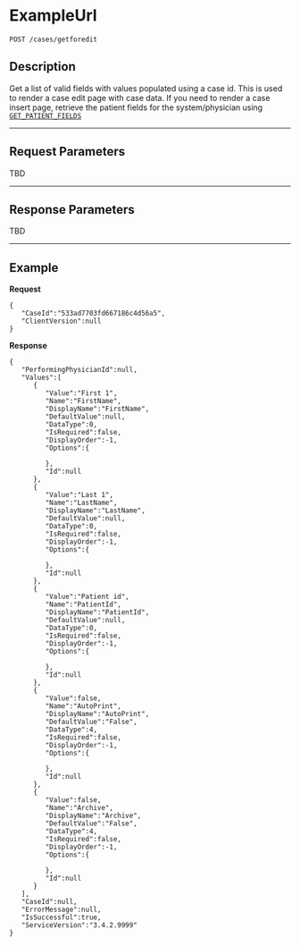 # ExampleUrl

    POST /cases/getforedit

## Description

Get a list of valid fields with values populated using a case id. This is used to render a case edit page with case data. If you need to render a case insert page, retrieve the patient fields for the system/physician using [<code>GET_PATIENT_FIELDS</code>](../patient_fields/getpatientfields.md)

***

## Request Parameters

TBD

***

## Response Parameters

TBD

***

## Example
**Request**

	{
	   "CaseId":"533ad7703fd667186c4d56a5",
	   "ClientVersion":null
	}

**Response**

	{
	   "PerformingPhysicianId":null,
	   "Values":[
		  {
			 "Value":"First 1",
			 "Name":"FirstName",
			 "DisplayName":"FirstName",
			 "DefaultValue":null,
			 "DataType":0,
			 "IsRequired":false,
			 "DisplayOrder":-1,
			 "Options":{

			 },
			 "Id":null
		  },
		  {
			 "Value":"Last 1",
			 "Name":"LastName",
			 "DisplayName":"LastName",
			 "DefaultValue":null,
			 "DataType":0,
			 "IsRequired":false,
			 "DisplayOrder":-1,
			 "Options":{

			 },
			 "Id":null
		  },
		  {
			 "Value":"Patient id",
			 "Name":"PatientId",
			 "DisplayName":"PatientId",
			 "DefaultValue":null,
			 "DataType":0,
			 "IsRequired":false,
			 "DisplayOrder":-1,
			 "Options":{

			 },
			 "Id":null
		  },
		  {
			 "Value":false,
			 "Name":"AutoPrint",
			 "DisplayName":"AutoPrint",
			 "DefaultValue":"False",
			 "DataType":4,
			 "IsRequired":false,
			 "DisplayOrder":-1,
			 "Options":{

			 },
			 "Id":null
		  },
		  {
			 "Value":false,
			 "Name":"Archive",
			 "DisplayName":"Archive",
			 "DefaultValue":"False",
			 "DataType":4,
			 "IsRequired":false,
			 "DisplayOrder":-1,
			 "Options":{

			 },
			 "Id":null
		  }
	   ],
	   "CaseId":null,
	   "ErrorMessage":null,
	   "IsSuccessful":true,
	   "ServiceVersion":"3.4.2.9999"
	}
